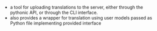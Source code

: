 - a tool for uploading translations to the server, either through the pythonic API, or through the CLI interface.
- also provides a wrapper for translation using user models passed as Python file implementing provided interface
